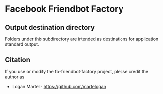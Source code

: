 # Facebook Friendbot Factory

## Output destination directory

Folders under this subdirectory are intended as destinations for application standard output.

## Citation

If you use or modify the fb-friendbot-factory project, please credit the author as

* Logan Martel - https://github.com/martelogan
